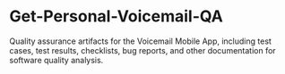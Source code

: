 # Get-Personal-Voicemail-QA
Quality assurance artifacts for the Voicemail Mobile App, including test cases, test results, checklists, bug reports, and other documentation for software quality analysis.
